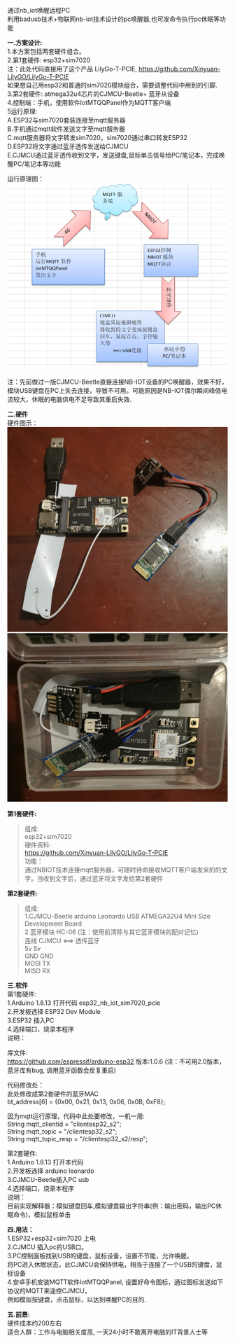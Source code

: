 通过nb_iot唤醒远程PC <br/>
利用badusb技术+物联网nb-iot技术设计的pc唤醒器,也可发命令执行pc休眠等功能<br/>

 <b>一.方案设计:</b><br/>
1.本方案包括两套硬件组合。<br/>
2.第1套硬件: esp32+sim7020 <br/>
注：此处代码直接用了这个产品 LilyGo-T-PCIE,  https://github.com/Xinyuan-LilyGO/LilyGo-T-PCIE <br/>
    如果想自己用esp32和普通的sim7020模块组合，需要调整代码中用到的引脚. <br/>
3.第2套硬件: atmega32u4芯片的CJMCU-Beetle+ 蓝牙从设备 <br/>
4.控制端：手机，使用软件IotMTQQPanel作为MQTT客户端 <br/>
5运行原理:<br/>
  A.ESP32与sim7020套装连接至mqtt服务器<br/>
  B.手机通过mqtt软件发送文字至mqtt服务器<br/>
  C.mqtt服务器将文字转发sim7020，sim7020通过串口转发ESP32<br/>
  D.ESP32将文字通过蓝牙透传发送给CJMCU<br/>
  E.CJMCU通过蓝牙透传收到文字，发送键盘,鼠标单击信号给PC/笔记本，完成唤醒PC/笔记本等功能<br/>
  
运行原理图：<br/>
<img src= 'https://github.com/lixy123/nbiot_waker_pc/blob/main/yuanli.JPG?raw=true' /> <br/>

注：先前做过一版CJMCU-Beetle直接连接NB-IOT设备的PC唤醒器，效果不好，模块USB键盘在PC上失去连接，导致不可用。可能原因是NB-IOT偶尔瞬间峰值电流较大，休眠的电脑供电不足导致其重启失效.<br/>

 <b> 二.硬件</b>  <br/> 
  硬件图示： <br/> 
<img src= 'https://github.com/lixy123/nbiot_waker_pc/blob/main/all.jpg?raw=true' />  <br/> 
<img src= 'https://github.com/lixy123/nbiot_waker_pc/blob/main/he.jpg?raw=true' />  <br/> 
 
<b>第1套硬件: </b> <br/>
>组成:<br/>
esp32+sim7020<br/>
>硬件资料:<br/>
https://github.com/Xinyuan-LilyGO/LilyGo-T-PCIE<br/>
>功能：<br/>
通过NBIOT技术连接mqtt服务器，可随时待命接收MQTT客户端发来的的文字。当收到文字后，通过蓝牙将文字发给第2套硬件<br/>
    
<b>第2套硬件: </b> <br/>
>组成:<br/>
  1.CJMCU-Beetle arduino Leonardo USB ATMEGA32U4 Mini Size Development Board <br/>
  2.蓝牙模块 HC-06 (注：使用前清除与其它蓝牙模块的配对记忆) <br/>
>连线
  CJMCU <==> 透传蓝牙 <br/>
  5v         5v <br/>
  GND        GND <br/>
  MOSI       TX <br/>
  MISO       RX   <br/>

 <b> 三.软件</b>  <br/>
 第1套硬件: <br/>
  1.Arduino 1.8.13 打开代码 esp32_nb_iot_sim7020_pcie <br/>
  2.开发板选择 ESP32 Dev Module <br/>
  3.ESP32 插入PC <br/>
  4.选择端口，烧录本程序 <br/>
  说明：<br/>

  库文件:<br/>
  https://github.com/espressif/arduino-esp32 版本:1.0.6 (注：不可用2.0版本，蓝牙库有bug, 调用蓝牙函数会反复重启)

  代码修改处：<br/>
  此处修改成第2套硬件的蓝牙MAC<br/>
  bt_address[6]  = {0x00, 0x21, 0x13, 0x06, 0x0B, 0xF8};<br/>

  因为mqtt运行原理，代码中此处要修改，一机一用: <br/>
  String mqtt_clientid = "clientesp32_s2"; <br/>
  String mqtt_topic = "/clientesp32_s2"; <br/>
  String mqtt_topic_resp = "/clientesp32_s2/resp"; <br/>

 第2套硬件:<br/>
  1.Arduino 1.8.13 打开本代码<br/>
  2.开发板选择 arduino leonardo<br/>
  3.CJMCU-Beetle插入PC usb<br/>
  4.选择端口，烧录本程序<br/>
  说明：<br/>
  目前实现解释器：模拟键盘回车,模拟键盘输出字符串(例：输出密码，输出PC休眠命令)，模拟鼠标单击<br/>
  
 <b> 四.用法：</b> <br/>
  1.ESP32+esp32+sim7020 上电 <br/>
  2.CJMCU 插入pc的USB口。<br/>
  3.PC控制面板找到USB的键盘，鼠标设备，设置不节能，允许唤醒。 <br/> 
    将PC进入休眠状态，此CJMCU会保持供电，相当于连接了一个USB的键盘，鼠标设备 <br/>
  4.安卓手机安装MQTT软件IotMTQQPanel, 设置好命令图标，通过图标发送如下协议的MQTT来遥控CJMCU， <br/>
    例如模拟按键盘，点击鼠标，以达到唤醒PC的目的. <br/>
  
 <b> 五.前景:</b> <br/>
硬件成本约200左右<br/>
适合人群：工作与电脑相关度高, 一天24小时不敢离开电脑的IT背景人士等<br/>

 



